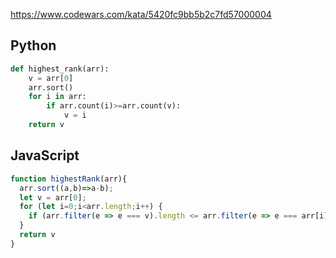 https://www.codewars.com/kata/5420fc9bb5b2c7fd57000004

## Python
```python
def highest_rank(arr):
    v = arr[0]
    arr.sort()
    for i in arr:
        if arr.count(i)>=arr.count(v):
            v = i
    return v
```

## JavaScript
```js
function highestRank(arr){
  arr.sort((a,b)=>a-b);
  let v = arr[0];
  for (let i=0;i<arr.length;i++) {
    if (arr.filter(e => e === v).length <= arr.filter(e => e === arr[i]).length) v = arr[i];
  }
  return v
}
```
